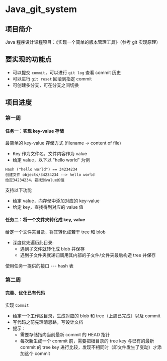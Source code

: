# Java_git_system
## 项目简介
Java 程序设计课程项目：《实现一个简单的版本管理工具》（参考 git 实现原理）

## 要实现的功能点
- 可以提交 `commit`，可以进行 `git log` 查看 commit 历史
- 可以进行 `git reset` 回滚到指定 commit
- 可创建多分支，可在分支之间切换

## 项目进度
### 第一周
#### 任务一：实现 key-value 存储
最简单的 key-value 存储方式 (filename -> content of file)
- Key 作为文件名，文件内容作为 value
- 给定 value，以下以 "hello world" 为例
```
Hash ("hello world") == 34234234
创建文件 objects/34234234 --> hello world
给定34234234，要找到value的值
```

支持以下功能
- 给定 value，向存储中添加对应的 key-value
- 给定 key，查找得到对应的 value 值

#### 任务二：将一个文件夹转化成 key, value
给定一个文件夹目录，将其转化成若干 tree 和 blob
- 深度优先遍历此目录:
  - 遇到子文件就转化成 blob 并保存
  - 遇到子文件夹就递归调用其内部的子文件/文件夹最后构造 tree 并保存

使用任务一提供的接口 --- hash 表

### 第二周
#### 完善、优化已有代码
实现 `Commit`
- 给定一个工作区目录，生成对应的 blob 和 tree（上周已完成）以及 commit
- 写代码之前先理清思路，写设计文档
- 提示：
  - 需要存储指向当前最新 commit 的 HEAD 指针
  - 每次新生成一个 commit 前，需要把根目录的 tree key 与已有的最新 commit 的 tree key 进行比较，发现不相同时（即文件发生了变动）才添加这个 commit
